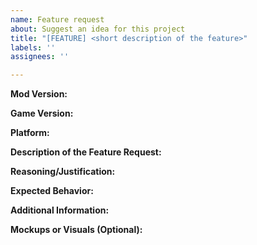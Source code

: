 ```yaml
---
name: Feature request
about: Suggest an idea for this project
title: "[FEATURE] <short description of the feature>"
labels: ''
assignees: ''

---
```


**Mod Version:**  
<!-- Please include the mod version (if applicable) -->

**Game Version:**  
<!-- Please include the Farming Simulator game version (e.g., 22.0.0) -->

**Platform:**  
<!-- What platform are you playing on? (PC, Console, etc.) -->

**Description of the Feature Request:**  
<!-- A clear and concise description of the feature or improvement you'd like to see. -->

**Reasoning/Justification:**  
<!-- Explain why you think this feature would improve the mod or the gameplay experience. -->

**Expected Behavior:**  
<!-- What would you expect to happen after implementing this feature? -->

**Additional Information:**  
<!-- Any other details that might be helpful for understanding the feature request (e.g., related mods, system specs, etc.). -->

**Mockups or Visuals (Optional):**  
<!-- If applicable, provide mockups, diagrams, or screenshots that could help illustrate the feature. -->
